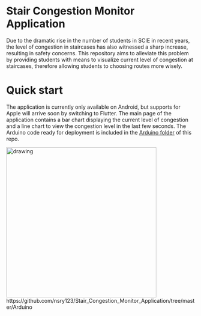 # Stair Congestion Monitor Application
Due to the dramatic rise in the number of students in SCIE in recent years, the level of congestion in staircases has also witnessed a sharp increase, resulting in safety concerns.
This repository aims to alleviate this problem by providing students with means to visualize current level of congestion at staircases, therefore allowing students to choosing routes more wisely.


# Quick start
The application is currently only available on Android, but supports for Apple will arrive soon by switching to Flutter.
The main page of the application contains a bar chart displaying the current level of congestion and a line chart to view the congestion level in the last few seconds.
The Arduino code ready for deployment is included in the [Arduino folder](https://github.com/nsry123/Stair_Congestion_Monitor_Application/tree/master/Arduino) of this repo.

<img src="https://github.com/nsry123/Stair_Congestion_Monitor_Application/blob/master/images/main_page.jpg" alt="drawing" width="400"/>
https://github.com/nsry123/Stair_Congestion_Monitor_Application/tree/master/Arduino
